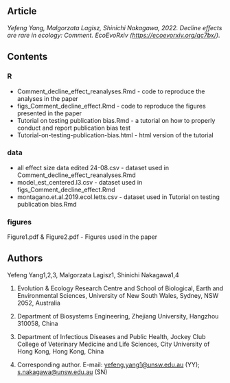 ## Article

*Yefeng Yang, Malgorzata Lagisz, Shinichi Nakagawa, 2022. Decline effects are rare in ecology: Comment. EcoEvoRxiv (https://ecoevorxiv.org/qc7bx/).*

## Contents

### R

- Comment_decline_effect_reanalyses.Rmd - code to reproduce the analyses in the paper
- figs_Comment_decline_effect.Rmd - code to reproduce the figures presented in the paper
- Tutorial on testing publication bias.Rmd - a tutorial on how to properly conduct and report publication bias test
- Tutorial-on-testing-publication-bias.html - html version of the tutorial

### data

- all effect size data edited 24-08.csv - dataset used in Comment_decline_effect_reanalyses.Rmd
-  model_est_centered.l3.csv - dataset used in figs_Comment_decline_effect.Rmd
-  montagano.et.al.2019.ecol.letts.csv - dataset used in Tutorial on testing publication bias.Rmd

### figures

Figure1.pdf & Figure2.pdf - Figures used in the paper

## Authors
Yefeng Yang1,2,3, Malgorzata Lagisz1, Shinichi Nakagawa1,4

1. Evolution & Ecology Research Centre and School of Biological, Earth and Environmental Sciences, University of New South Wales, Sydney, NSW 2052, Australia
2. Department of Biosystems Engineering, Zhejiang University, Hangzhou 310058, China
3. Department of Infectious Diseases and Public Health, Jockey Club College of Veterinary Medicine and Life Sciences, City University of Hong Kong, Hong Kong, China

4. Corresponding author. E-mail: yefeng.yang1@unsw.edu.au (YY); s.nakagawa@unsw.edu.au (SN)
